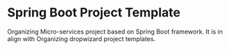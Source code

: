 # Spring Boot Project Template

Organizing Micro-services project based on Spring Boot framework. It is in align with Organizing dropwizard project templates.


